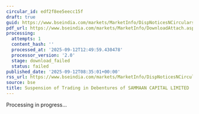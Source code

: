 ```yaml
---
circular_id: edf2f8ee5eecc15f
draft: true
guid: https://www.bseindia.com/markets/MarketInfo/DispNoticesNCirculars.aspx?Noticeid={04656A43-2C1F-47F0-BBD1-4557089E1174}&noticeno=20250912-38&dt=09/12/2025&icount=38&totcount=84&flag=0
pdf_url: https://www.bseindia.com/markets/MarketInfo/DownloadAttach.aspx?id=20250912-38&attachedId=
processing:
  attempts: 1
  content_hash: ''
  processed_at: '2025-09-12T12:49:59.430478'
  processor_version: '2.0'
  stage: download_failed
  status: failed
published_date: '2025-09-12T08:35:01+00:00'
rss_url: https://www.bseindia.com/markets/MarketInfo/DispNoticesNCirculars.aspx?Noticeid={04656A43-2C1F-47F0-BBD1-4557089E1174}&noticeno=20250912-38&dt=09/12/2025&icount=38&totcount=84&flag=0
source: bse
title: Suspension of Trading in Debentures of SAMMAAN CAPITAL LIMITED
---
```


Processing in progress...
